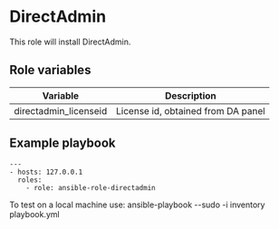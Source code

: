 DirectAdmin
========

This role will install DirectAdmin.

Role variables
--------------

| Variable                             | Description                                                |
| ------------------------------------ | ---------------------------------------------------------- |
| directadmin\_licenseid               | License id, obtained from DA panel                         |

Example playbook
----------------

```
---
- hosts: 127.0.0.1
  roles:
    - role: ansible-role-directadmin
```

To test on a local machine use: ansible-playbook --sudo -i inventory playbook.yml
